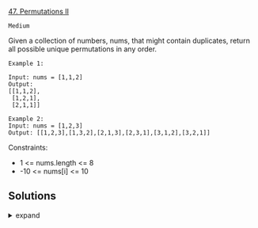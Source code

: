 [47. Permutations II](https://leetcode.com/problems/permutations-ii/)

`Medium`

Given a collection of numbers, nums, that might contain duplicates, return all possible unique permutations in any order.

```
Example 1:

Input: nums = [1,1,2]
Output:
[[1,1,2],
 [1,2,1],
 [2,1,1]]

Example 2:
Input: nums = [1,2,3]
Output: [[1,2,3],[1,3,2],[2,1,3],[2,3,1],[3,1,2],[3,2,1]]
```

Constraints:

- 1 <= nums.length <= 8
- -10 <= nums[i] <= 10

## Solutions
<details>
<summary>expand</summary>

### Overview
As the name of the problem suggests, this problem is an extension of the Permutation problem. The problem is different from the previous permutation problem on the condition that the input array can contain duplicates.

The key to solve the problem is still the backtracking algorithm. However, we need some adaptation to ensure that the enumerated solutions generated from our backtracking exploration do not have any duplicates.

`As a reminder, backtracking is a general algorithm for finding all (or some) solutions to some problems with constraints. It incrementally builds candidates to the solutions, and abandons a candidate as soon as it determines that the candidate cannot possibly lead to a solution.`

In this article, we will present a yet another backtracking solution to solve the problem.

<br>

#### Approach 1: Backtracking with Groups of Numbers

Intuition

First of all, let us review the general idea of permutation with an example.

Given the input array [1, 1, 2], to generate a permutation of the array, we could follow the Depth-First Search (DFS) approach, or more precisely the backtracking technique as one will see later.

The idea is that we pick the numbers one by one. For a permutation of length NN, we would then need NN stages to generate a valid permutation. At each stage, we need to pick one number into the permutation, out of the remaining available numbers. Later at the same stage, we will try out all available choices. By trying out, we progressively build up candidates to the solution, and revert each choice with another alternative until there is no more choice.

Let us walk through the example with paper and pencil, as follows:

Given the input of [1, 1, 2], at the first stage, we have 2 choices to pick a number as the first number in the final permutation, i.e. 1 and 2. Suppose that we pick the number 1, now the remaining numbers would become [1, 2]. Note: The reason that we have only 2 choices instead of 3, is that there is a duplicate in the given input. Picking any of the duplicate numbers as the first number of the permutation would lead us to the same permutation at the end. Should the numbers in the array be all unique, we would then have the same number of choices as the length of the array.

At the second stage, we now then have again 2 choices, i.e. [1, 2]. Let us pick again the number 1, which leaves us the only remaining number 2.

Now at the third stage, we have only one candidate number left, i.e. [2]. We then pick the last remaining number, which leads to a final permutation sequence of [1, 1, 2].

Moreover, we need to revisit each of the above stages, and make a different choice in order to try out all possibilities. The reversion of the choices is what we call backtracking.

We illustrate all potential exploration in the following graph where each node represents a choice at a specific stage:

permutation tree (Input: [1, 1, 2])
```
              []
          /        \
       [1]          [2]
     /    \          |
 [1,1]    [1,2]    [2,1]
   |        |        |
[1,1,2]  [1,2,1]  [2,1,1]
```

A key insight to avoid generating any redundant permutation is that at each step rather than viewing each number as a candidate, we consider each unique number as the true candidate. For instance, at the very beginning, given in the input of [1, 1, 2], we have only two true candidates instead of three.

#### Algorithm

Given the above insight, in order to find out all the unique numbers at each stage, we can build a hash table (denoted as counter), with each unique number as the key and its occurrence as the corresponding value.

To implement the algorithm, first we define a function called backtrack(comb, counter) which generates all permutations, starting from the current combination (comb) and the remaining numbers (counter).

Once the function is implemented, it suffices to invoke the function with the initial empty combination and the hash table we built out of the input array, to solve the problem.

Here are some sample implementations.

Java:
```java
class Solution {

    public List<List<Integer>> permuteUnique(int[] nums) {
        List<List<Integer>> results = new ArrayList<>();

        // count the occurrence of each number
        HashMap<Integer, Integer> counter = new HashMap<>();
        for (int num : nums) {
            if (!counter.containsKey(num))
                counter.put(num, 0);
            counter.put(num, counter.get(num) + 1);
        }

        LinkedList<Integer> comb = new LinkedList<>();
        this.backtrack(comb, nums.length, counter, results);
        return results;
    }

    protected void backtrack(
            LinkedList<Integer> comb,
            Integer N,
            HashMap<Integer, Integer> counter,
            List<List<Integer>> results) {

        if (comb.size() == N) {
            // make a deep copy of the resulting permutation,
            // since the permutation would be backtracked later.
            results.add(new ArrayList<Integer>(comb));
            return;
        }

        for (Map.Entry<Integer, Integer> entry : counter.entrySet()) {
            Integer num = entry.getKey();
            Integer count = entry.getValue();
            if (count == 0)
                continue;
            // add this number into the current combination
            comb.addLast(num);
            counter.put(num, count - 1);

            // continue the exploration
            backtrack(comb, N, counter, results);

            // revert the choice for the next exploration
            comb.removeLast();
            counter.put(num, count);
        }
    }
}
```

Python:
```python
class Solution:
    def permuteUnique(self, nums: List[int]) -> List[List[int]]:
        results = []
        def backtrack(comb, counter):
            if len(comb) == len(nums):
                # make a deep copy of the resulting permutation,
                # since the permutation would be backtracked later.
                results.append(list(comb))
                return

            for num in counter:
                if counter[num] > 0:
                    # add this number into the current combination
                    comb.append(num)
                    counter[num] -= 1
                    # continue the exploration
                    backtrack(comb, counter)
                    # revert the choice for the next exploration
                    comb.pop()
                    counter[num] += 1

        backtrack([], Counter(nums))

        return results
```

`Note: for a backtracking algorithm, usually there are some explorations that would lead to a dead end, and we have to abandon those explorations in the middle.`

However, due to the specificity of this problem and our exploration strategy, each exploration will result in a valid permutation, i.e. none of the efforts is in vain. This insight would prove to be useful in the following complexity analysis.

[Complexity Analysis](https://leetcode.com/problems/permutations-ii/solution/)

</details>